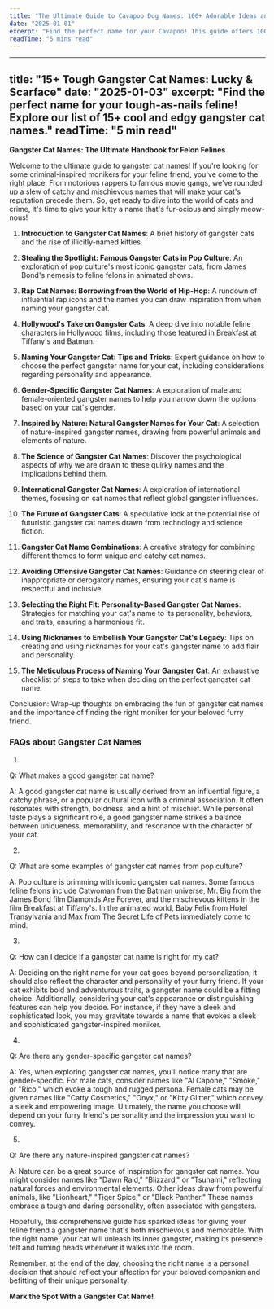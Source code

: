 ```yaml
---
title: "The Ultimate Guide to Cavapoo Dog Names: 100+ Adorable Ideas and Tips"
date: "2025-01-01"
excerpt: "Find the perfect name for your Cavapoo! This guide offers 100+ adorable name ideas, tips for choosing, and inspiration to help you find the ideal match for your furry friend."
readTime: "6 mins read"
---
```


---
title: "15+ Tough Gangster Cat Names: Lucky & Scarface"
date: "2025-01-03"
excerpt: "Find the perfect name for your tough-as-nails feline! Explore our list of 15+ cool and edgy gangster cat names."
readTime: "5 min read"
---

**Gangster Cat Names: The Ultimate Handbook for Felon Felines**

Welcome to the ultimate guide to gangster cat names! If you're looking for some criminal-inspired monikers for your feline friend, you've come to the right place. From notorious rappers to famous movie gangs, we've rounded up a slew of catchy and mischievous names that will make your cat's reputation precede them. So, get ready to dive into the world of cats and crime, it's time to give your kitty a name that's fur-ocious and simply meow-nous!

1. **Introduction to Gangster Cat Names**: A brief history of gangster cats and the rise of illicitly-named kitties. 

2. **Stealing the Spotlight: Famous Gangster Cats in Pop Culture**: An exploration of pop culture's most iconic gangster cats, from James Bond's nemesis to feline felons in animated shows. 

3. **Rap Cat Names: Borrowing from the World of Hip-Hop**: A rundown of influential rap icons and the names you can draw inspiration from when naming your gangster cat. 

4. **Hollywood's Take on Gangster Cats**: A deep dive into notable feline characters in Hollywood films, including those featured in Breakfast at Tiffany's and Batman. 

5. **Naming Your Gangster Cat: Tips and Tricks**: Expert guidance on how to choose the perfect gangster name for your cat, including considerations regarding personality and appearance. 

6. **Gender-Specific Gangster Cat Names**: A exploration of male and female-oriented gangster names to help you narrow down the options based on your cat's gender. 

7. **Inspired by Nature: Natural Gangster Names for Your Cat**: A selection of nature-inspired gangster names, drawing from powerful animals and elements of nature. 

8. **The Science of Gangster Cat Names**: Discover the psychological aspects of why we are drawn to these quirky names and the implications behind them. 

9. **International Gangster Cat Names**: A exploration of international themes, focusing on cat names that reflect global gangster influences. 

10. **The Future of Gangster Cats**: A speculative look at the potential rise of futuristic gangster cat names drawn from technology and science fiction. 

11. **Gangster Cat Name Combinations**: A creative strategy for combining different themes to form unique and catchy cat names. 

12. **Avoiding Offensive Gangster Cat Names**: Guidance on steering clear of inappropriate or derogatory names, ensuring your cat's name is respectful and inclusive. 

13. **Selecting the Right Fit: Personality-Based Gangster Cat Names**: Strategies for matching your cat's name to its personality, behaviors, and traits, ensuring a harmonious fit. 

14. **Using Nicknames to Embellish Your Gangster Cat's Legacy**: Tips on creating and using nicknames for your cat's gangster name to add flair and personality. 

15. **The Meticulous Process of Naming Your Gangster Cat**: An exhaustive checklist of steps to take when deciding on the perfect gangster cat name. 

Conclusion: Wrap-up thoughts on embracing the fun of gangster cat names and the importance of finding the right moniker for your beloved furry friend.

### FAQs about Gangster Cat Names
1. 
Q: What makes a good gangster cat name?

A: A good gangster cat name is usually derived from an influential figure, a catchy phrase, or a popular cultural icon with a criminal association. It often resonates with strength, boldness, and a hint of mischief. While personal taste plays a significant role, a good gangster name strikes a balance between uniqueness, memorability, and resonance with the character of your cat. 

2. 
Q: What are some examples of gangster cat names from pop culture?

A: Pop culture is brimming with iconic gangster cat names. Some famous feline felons include Catwoman from the Batman universe, Mr. Big from the James Bond film Diamonds Are Forever, and the mischievous kittens in the film Breakfast at Tiffany's. In the animated world, Baby Felix from Hotel Transylvania and Max from The Secret Life of Pets immediately come to mind. 

3. 
Q: How can I decide if a gangster cat name is right for my cat?

A: Deciding on the right name for your cat goes beyond personalization; it should also reflect the character and personality of your furry friend. If your cat exhibits bold and adventurous traits, a gangster name could be a fitting choice. Additionally, considering your cat's appearance or distinguishing features can help you decide. For instance, if they have a sleek and sophisticated look, you may gravitate towards a name that evokes a sleek and sophisticated gangster-inspired moniker. 

4. 
Q: Are there any gender-specific gangster cat names?

A: Yes, when exploring gangster cat names, you'll notice many that are gender-specific. For male cats, consider names like "Al Capone," "Smoke," or "Rico," which evoke a tough and rugged persona. Female cats may be given names like "Catty Cosmetics," "Onyx," or "Kitty Glitter," which convey a sleek and empowering image. Ultimately, the name you choose will depend on your furry friend's personality and the impression you want to convey. 

5. 
Q: Are there any nature-inspired gangster cat names?

A: Nature can be a great source of inspiration for gangster cat names. You might consider names like "Dawn Raid," "Blizzard," or "Tsunami," reflecting natural forces and environmental elements. Other ideas draw from powerful animals, like "Lionheart," "Tiger Spice," or "Black Panther." These names embrace a tough and daring personality, often associated with gangsters. 

Hopefully, this comprehensive guide has sparked ideas for giving your feline friend a gangster name that's both mischievous and memorable. With the right name, your cat will unleash its inner gangster, making its presence felt and turning heads whenever it walks into the room. 

Remember, at the end of the day, choosing the right name is a personal decision that should reflect your affection for your beloved companion and befitting of their unique personality. 

**Mark the Spot With a Gangster Cat Name!**